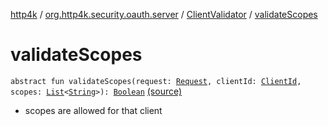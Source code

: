 [http4k](../../index.md) / [org.http4k.security.oauth.server](../index.md) / [ClientValidator](index.md) / [validateScopes](./validate-scopes.md)

# validateScopes

`abstract fun validateScopes(request: `[`Request`](../../org.http4k.core/-request/index.md)`, clientId: `[`ClientId`](../-client-id/index.md)`, scopes: `[`List`](https://kotlinlang.org/api/latest/jvm/stdlib/kotlin.collections/-list/index.html)`<`[`String`](https://kotlinlang.org/api/latest/jvm/stdlib/kotlin/-string/index.html)`>): `[`Boolean`](https://kotlinlang.org/api/latest/jvm/stdlib/kotlin/-boolean/index.html) [(source)](https://github.com/http4k/http4k/blob/master/http4k-security-oauth/src/main/kotlin/org/http4k/security/oauth/server/ClientValidator.kt#L23)
* scopes are allowed for that client
